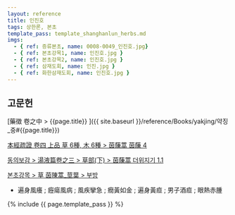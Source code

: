 ```yaml
---
layout: reference
title: 인진호
tags: 상한론, 본초
template_pass: template_shanghanlun_herbs.md
imgs:
  - { ref: 증류본초, name: 0008-0049_인진호.jpg}
  - { ref: 본초강목1, name: 인진호.jpg }
  - { ref: 본초강목2, name: 인진호.jpg }
  - { ref: 삼재도회, name: 인진.jpg }
  - { ref: 화한삼재도회, name: 인진호.jpg }
---
```


## 고문헌

[藥徵 卷之中 > {{page.title}} ]({{ site.baseurl }}/reference/Books/yakjing/약징_중#{{page.title}})

[本經疏證 卷四 上品 草 6種, 木 6種 > 茵蔯蒿 茵蔯 4](https://mediclassics.kr/books/154/volume/4/#content_30)

[동의보감 > 湯液篇卷之三 > 草部(下) >  茵蔯蒿 더위지기 1.1](https://mediclassics.kr/books/8/volume/22/#content_4)

[본초강목 > 草	茵陳蒿_莖葉 > 부방]()

* 遍身風癢 ; 癧瘍風病 ; 風疾攣急 ; 癇黃如金 ; 遍身黃疸 ; 男子酒疸 ; 眼熱赤腫


{% include {{ page.template_pass }} %}

